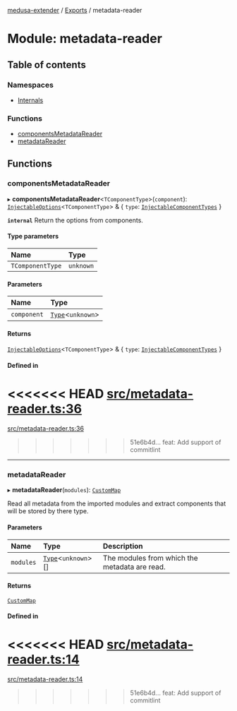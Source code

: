 [medusa-extender](../README.md) / [Exports](../modules.md) / metadata-reader

# Module: metadata-reader

## Table of contents

### Namespaces

- [Internals](metadata_reader.Internals.md)

### Functions

- [componentsMetadataReader](metadata_reader.md#componentsmetadatareader)
- [metadataReader](metadata_reader.md#metadatareader)

## Functions

### componentsMetadataReader

▸ **componentsMetadataReader**<`TComponentType`\>(`component`): [`InjectableOptions`](types.md#injectableoptions)<`TComponentType`\> & { `type`: [`InjectableComponentTypes`](types.md#injectablecomponenttypes)  }

**`internal`**
Return the options from components.

#### Type parameters

| Name | Type |
| :------ | :------ |
| `TComponentType` | `unknown` |

#### Parameters

| Name | Type |
| :------ | :------ |
| `component` | [`Type`](../interfaces/types.Type.md)<`unknown`\> |

#### Returns

[`InjectableOptions`](types.md#injectableoptions)<`TComponentType`\> & { `type`: [`InjectableComponentTypes`](types.md#injectablecomponenttypes)  }

#### Defined in

<<<<<<< HEAD
[src/metadata-reader.ts:36](https://github.com/adrien2p/medusa-extender/blob/6bd2587/src/metadata-reader.ts#L36)
=======
[src/metadata-reader.ts:36](https://github.com/adrien2p/medusa-extender/blob/be0642a/src/metadata-reader.ts#L36)
>>>>>>> 51e6b4d... feat: Add support of commitlint

___

### metadataReader

▸ **metadataReader**(`modules`): [`CustomMap`](../classes/metadata_reader.Internals.CustomMap.md)

Read all metadata from the imported modules and extract components that will be stored by there type.

#### Parameters

| Name | Type | Description |
| :------ | :------ | :------ |
| `modules` | [`Type`](../interfaces/types.Type.md)<`unknown`\>[] | The modules from which the metadata are read. |

#### Returns

[`CustomMap`](../classes/metadata_reader.Internals.CustomMap.md)

#### Defined in

<<<<<<< HEAD
[src/metadata-reader.ts:14](https://github.com/adrien2p/medusa-extender/blob/6bd2587/src/metadata-reader.ts#L14)
=======
[src/metadata-reader.ts:14](https://github.com/adrien2p/medusa-extender/blob/be0642a/src/metadata-reader.ts#L14)
>>>>>>> 51e6b4d... feat: Add support of commitlint
